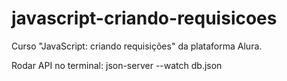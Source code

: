 # javascript-criando-requisicoes
Curso "JavaScript: criando requisições" da plataforma Alura.

Rodar API no terminal: 
json-server --watch db.json
